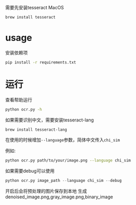 需要先安装tesseract
MacOS
```bash
brew install tesseract
```

# usage

安装依赖项
```bash
pip install -r requirements.txt
```

# 运行

查看帮助运行
```bash
python ocr.py -h 
```

如果需要识别中文，需要安装tesseract-lang
```bash
brew install tesseract-lang 
```

在使用的时候增加`--language`参数，简体中文传入`chi_sim`

例如:
```bash
python ocr.py path/to/your/image.png --language chi_sim
```

如果需要debug可以使用
```python
python ocr.py image_path --language chi_sim --debug
```
开启后会将预处理的图片保存到本地
生成denoised_image.png,gray_image.png,binary_image